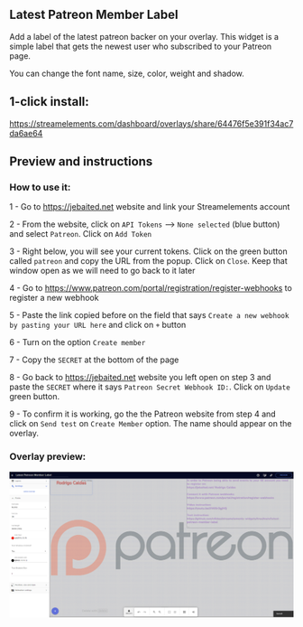 ## Latest Patreon Member Label

Add a label of the latest patreon backer on your overlay. This widget is a simple label that gets the newest user who subscribed to your Patreon page.

You can change the font name, size, color, weight and shadow.

## 1-click install: 

https://streamelements.com/dashboard/overlays/share/64476f5e391f34ac7da6ae64 

## Preview and instructions

### How to use it:

1 - Go to https://jebaited.net website and link your Streamelements account

2 - From the website, click on `API Tokens` --> `None selected` (blue button) and select `Patreon`. Click on `Add Token`

3 - Right below, you will see your current tokens. Click on the green button called `patreon` and copy the URL from the popup. Click on `Close`. Keep that window open as we will need to go back to it later

4 - Go to https://www.patreon.com/portal/registration/register-webhooks to register a new webhook

5 - Paste the link copied before on the field that says `Create a new webhook by pasting your URL here` and click on `+` button

6 - Turn on the option `Create member`

7 - Copy the `SECRET` at the bottom of the page

8 - Go back to https://jebaited.net website you left open on step 3 and paste the `SECRET` where it says `Patreon Secret Webhook ID:`. Click on `Update` green button.

9 - To confirm it is working, go the the Patreon website from step 4 and click on `Send test` on `Create Member` option. The name should appear on the overlay.

### Overlay preview:

![Overlay Preview](/latest-patreon-member-label/widget.png)
